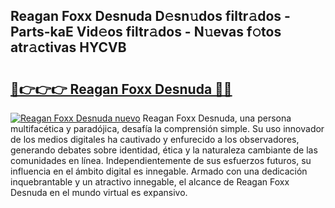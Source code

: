 ## Reagan Foxx Desnuda D𝚎sn𝚞dos filtr𝚊dos - Parts-kaE Vid𝚎os filtr𝚊dos - N𝚞evas f𝚘tos atr𝚊ctivas HYCVB

# <h2><a href="http://mbc9dqs.tromn.icu/?c=Reagan+Foxx+Desnuda">🔗👉👉👉 Reagan Foxx Desnuda 🔗🔗</a></h2>

[![Reagan Foxx Desnuda nuevo](https://i.imgur.com/pEAQMta.gif)](http://mbc9dqs.tromn.icu/?c=Reagan+Foxx+Desnuda)
Reagan Foxx Desnuda, una persona multifacética y paradójica, desafía la comprensión simple. Su uso innovador de los medios digitales ha cautivado y enfurecido a los observadores, generando debates sobre identidad, ética y la naturaleza cambiante de las comunidades en línea. Independientemente de sus esfuerzos futuros, su influencia en el ámbito digital es innegable. Armado con una dedicación inquebrantable y un atractivo innegable, el alcance de Reagan Foxx Desnuda en el mundo virtual es expansivo.

